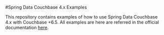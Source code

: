 #Spring Data Couchbase 4.x Examples

This repository contains examples of how to use Spring Data Couchbase 4.x with Couchbase +6.5. 
All examples are here are referred in the official documentation [here](https://docs.spring.io/spring-data/couchbase/docs/4.0.0.RC2/reference/html/#reference).

